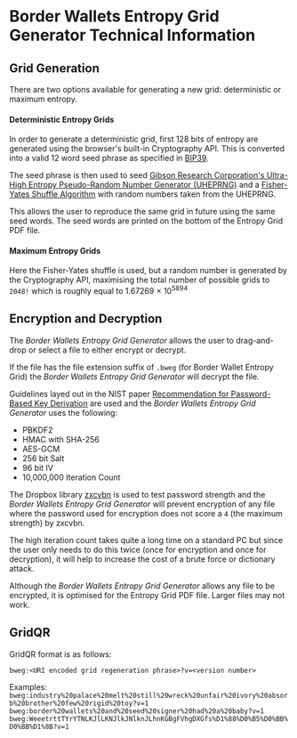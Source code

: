 # Border Wallets Entropy Grid Generator Technical Information

## Grid Generation
There are two options available for generating a new grid: deterministic or maximum entropy.

#### Deterministic Entropy Grids
In order to generate a deterministic grid, first 128 bits of entropy are generated using the browser's built-in Cryptography API. This is converted into a valid 12 word seed phrase as specified in [BIP39](https://github.com/bitcoin/bips/blob/master/bip-0039.mediawiki).

The seed phrase is then used to seed [Gibson Research Corporation's Ultra-High Entropy Pseudo-Random Number Generator (UHEPRNG)](https://www.grc.com/otg/uheprng.htm) and a [Fisher-Yates Shuffle Algorithm](https://en.wikipedia.org/wiki/Fisher%E2%80%93Yates_shuffle) with random numbers taken from the UHEPRNG.

This allows the user to reproduce the same grid in future using the same seed words. The seed words are printed on the bottom of the Entropy Grid PDF file.

#### Maximum Entropy Grids
Here the Fisher-Yates shuffle is used, but a random number is generated by the Cryptography API, maximising the total number of possible grids to `2048!` which is roughly equal to 1.67269 &times; 10<sup>5894</sup>

## Encryption and Decryption
The *Border Wallets Entropy Grid Generator* allows the user to drag-and-drop or select a file to either encrypt or decrypt.

If the file has the file extension suffix of `.bweg` (for Border Wallet Entropy Grid) the *Border Wallets Entropy Grid Generator* will decrypt the file.

Guidelines layed out in the NIST paper [Recommendation for Password-Based Key
Derivation](https://nvlpubs.nist.gov/nistpubs/Legacy/SP/nistspecialpublication800-132.pdf) are used and the *Border Wallets Entropy Grid Generator* uses the following:
- PBKDF2
- HMAC with SHA-256
- AES-GCM
- 256 bit Salt
- 96 bit IV
- 10,000,000 Iteration Count

The Dropbox library [zxcvbn](https://github.com/dropbox/zxcvbn) is used to test password strength and the *Border Wallets Entropy Grid Generator* will prevent encryption of any file where the password used for encryption does not score a `4` (the maximum strength) by zxcvbn.

The high iteration count takes quite a long time on a standard PC but since the user only needs to do this twice (once for encryption and once for decryption), it will help to increase the cost of a brute force or dictionary attack.

Although the *Border Wallets Entropy Grid Generator* allows any file to be encrypted, it is optimised for the Entropy Grid PDF file. Larger files may not work.

## GridQR

GridQR format is as follows:

`bweg:<URI encoded grid regeneration phrase>?v=<version number>`

Examples: 
`bweg:industry%20palace%20melt%20still%20wreck%20unfair%20ivory%20absorb%20brother%20few%20rigid%20toy?v=1`
`bweg:border%20wallets%20and%20seed%20signer%20had%20a%20baby?v=1`
`bweg:WeeetrttTYrYTNLKJlLKNJlkJNlknJLhnKGBgFVhgDXGfs%D1%88%D0%B5%D0%BB%D0%BB%D1%8B?v=1`

